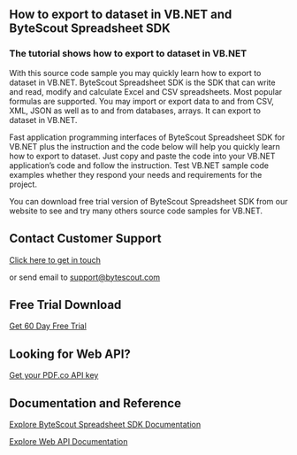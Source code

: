 ## How to export to dataset in VB.NET and ByteScout Spreadsheet SDK

### The tutorial shows how to export to dataset in VB.NET

With this source code sample you may quickly learn how to export to dataset in VB.NET. ByteScout Spreadsheet SDK is the SDK that can write and read, modify and calculate Excel and CSV spreadsheets. Most popular formulas are supported. You may import or export data to and from CSV, XML, JSON as well as to and from databases, arrays. It can export to dataset in VB.NET.

Fast application programming interfaces of ByteScout Spreadsheet SDK for VB.NET plus the instruction and the code below will help you quickly learn how to export to dataset. Just copy and paste the code into your VB.NET application’s code and follow the instruction. Test VB.NET sample code examples whether they respond your needs and requirements for the project.

You can download free trial version of ByteScout Spreadsheet SDK from our website to see and try many others source code samples for VB.NET.

## Contact Customer Support

[Click here to get in touch](https://bytescout.zendesk.com/hc/en-us/requests/new?subject=ByteScout%20Spreadsheet%20SDK%20Question)

or send email to [support@bytescout.com](mailto:support@bytescout.com?subject=ByteScout%20Spreadsheet%20SDK%20Question) 

## Free Trial Download

[Get 60 Day Free Trial](https://bytescout.com/download/web-installer?utm_source=github-readme)

## Looking for Web API? 

[Get your PDF.co API key](https://pdf.co/documentation/api?utm_source=github-readme)

## Documentation and Reference

[Explore ByteScout Spreadsheet SDK Documentation](https://bytescout.com/documentation/index.html?utm_source=github-readme)

[Explore Web API Documentation](https://pdf.co/documentation/api?utm_source=github-readme)